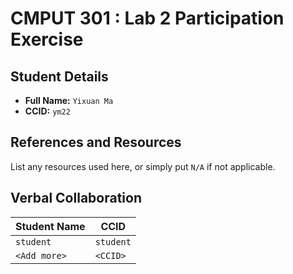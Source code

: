 # CMPUT 301 : Lab 2 Participation Exercise

## Student Details

- **Full Name:** `Yixuan Ma`
- **CCID:** `ym22`

## References and Resources

List any resources used here, or simply put `N/A` if not applicable.

## Verbal Collaboration

| Student Name | CCID      |
| ------------ | --------- |
| `student`    | `student` |
| `<Add more>` | `<CCID>`  |
